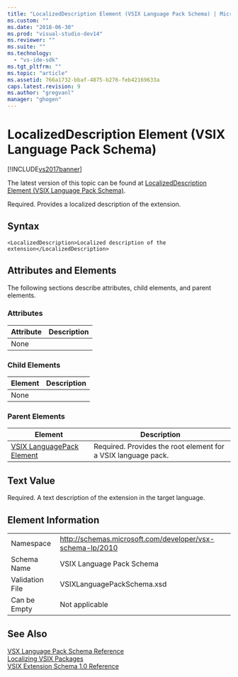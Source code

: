 ```yaml
---
title: "LocalizedDescription Element (VSIX Language Pack Schema) | Microsoft Docs"
ms.custom: ""
ms.date: "2018-06-30"
ms.prod: "visual-studio-dev14"
ms.reviewer: ""
ms.suite: ""
ms.technology: 
  - "vs-ide-sdk"
ms.tgt_pltfrm: ""
ms.topic: "article"
ms.assetid: 766a1732-bbaf-4875-b276-feb42169633a
caps.latest.revision: 9
ms.author: "gregvanl"
manager: "ghogen"
---
```

# LocalizedDescription Element (VSIX Language Pack Schema)
[!INCLUDE[vs2017banner](../includes/vs2017banner.md)]

The latest version of this topic can be found at [LocalizedDescription Element (VSIX Language Pack Schema)](https://docs.microsoft.com/visualstudio/extensibility/localizeddescription-element-vsix-language-pack-schema).  
  
Required. Provides a localized description of the extension.  
  
## Syntax  
  
```  
<LocalizedDescription>Localized description of the extension</LocalizedDescription>  
```  
  
## Attributes and Elements  
 The following sections describe attributes, child elements, and parent elements.  
  
### Attributes  
  
|Attribute|Description|  
|---------------|-----------------|  
|None||  
  
### Child Elements  
  
|Element|Description|  
|-------------|-----------------|  
|None||  
  
### Parent Elements  
  
|Element|Description|  
|-------------|-----------------|  
|[VSIX LanguagePack Element](../extensibility/vsixlanguagepack-element-vsix-language-pack-schema.md)|Required. Provides the root element for a VSIX language pack.|  
  
## Text Value  
 Required. A text description of the extension in the target language.  
  
## Element Information  
  
|||  
|-|-|  
|Namespace|http://schemas.microsoft.com/developer/vsx-schema-lp/2010|  
|Schema Name|VSIX Language Pack Schema|  
|Validation File|VSIXLanguagePackSchema.xsd|  
|Can be Empty|Not applicable|  
  
## See Also  
 [VSX Language Pack Schema Reference](../extensibility/vsx-language-pack-schema-reference.md)   
 [Localizing VSIX Packages](../extensibility/localizing-vsix-packages.md)   
 [VSIX Extension Schema 1.0 Reference](http://msdn.microsoft.com/en-us/76e410ec-b1fb-4652-ac98-4a4c52e09a2b)

